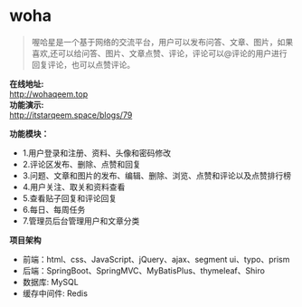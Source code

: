 # woha

> 喔哈星是一个基于网络的交流平台，用户可以发布问答、文章、图片，如果喜欢,还可以给问答、图片、文章点赞、评论，评论可以@评论的用户进行回复评论，也可以点赞评论。


**在线地址:**<br>
<a href="http://wohaqeem.top" target="_blank">http://wohaqeem.top</a><br>
**功能演示:**<br>
<a href="http://itstarqeem.space/blogs/79" target="_blank">http://itstarqeem.space/blogs/79</a><br>

**功能模块：**

- 1.用户登录和注册、资料、头像和密码修改
- 2.评论区发布、删除、点赞和回复
- 3.问题、文章和图片的发布、编辑、删除、浏览、点赞和评论以及点赞排行榜
- 4.用户关注、取关和资料查看
- 5.查看贴子回复和评论回复
- 6.每日、每周任务
- 7.管理员后台管理用户和文章分类

**项目架构**

- 前端：html、css、JavaScript、jQuery、ajax、segment ui、typo、prism
- 后端：SpringBoot、SpringMVC、MyBatisPlus、thymeleaf、Shiro
- 数据库: MySQL
- 缓存中间件: Redis


